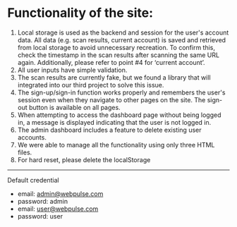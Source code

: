 # Functionality of the site: 

1. Local storage is used as the backend and session for the user's account data. All data (e.g. scan results, current account) is saved and retrieved from local storage to avoid unnecessary recreation. To confirm this, check the timestamp in the scan results after scanning the same URL again. Additionally, please refer to point #4 for ‘current account’.
2. All user inputs have simple validation.
3. The scan results are currently fake, but we found a library that will integrated into our third project to solve this issue.
4. The sign-up/sign-in function works properly and remembers the user's session even when they navigate to other pages on the site. The sign-out button is available on all pages.
5. When attempting to access the dashboard page without being logged in, a message is displayed indicating that the user is not logged in.
6. The admin dashboard includes a feature to delete existing user accounts.
7. We were able to manage all the functionality using only three HTML files.
8. For hard reset, please delete the localStorage
---
Default credential
- email: admin@webpulse.com
- password: admin
- email: user@webpulse.com
- password: user
